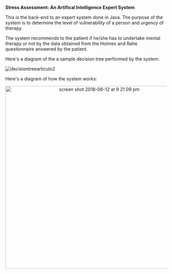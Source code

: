 <strong> Stress Assessment: An Artifical Intelligence Expert System </strong><br>


This is the back-end to an expert system done in Java.
The purpose of the system is to determine the level of vulnerability of
a person and urgency of therapy.

The system recommends to the patient if he/she has to undertake mental therapy or not by the data obtained from the Holmes and Rahe questionnaire answered by the patient.

Here's a diagram of the a sample decision tree performed by the system.

![decisiontreearticulo2](https://user-images.githubusercontent.com/33431535/41324713-27d9bd28-6e84-11e8-8390-d49f4744c6c1.jpg)<br>

Here's a diagram of how the system works:<br>

<p align="center">
<img width="571" alt="screen shot 2018-06-12 at 9 21 09 pm" src="https://user-images.githubusercontent.com/33431535/41325102-75b3168c-6e86-11e8-8fde-2f92dfef5fb7.png">
</p> 
